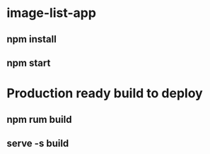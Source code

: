 # image-list-app

## npm install
## npm start

# Production ready build to deploy

## npm rum build

## serve -s build
